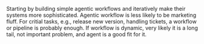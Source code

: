 Starting by building simple agentic workflows and iteratively make their systems more sophisticated.
Agentic workflow is less likely to be marketing fluff. 
For critial tasks, e.g., release new version, handling tickets, a workflow or pipeline is probably enough.
If workflow is dynamic, very likely it is a long tail, not important problem, and agent is a good fit for it.




